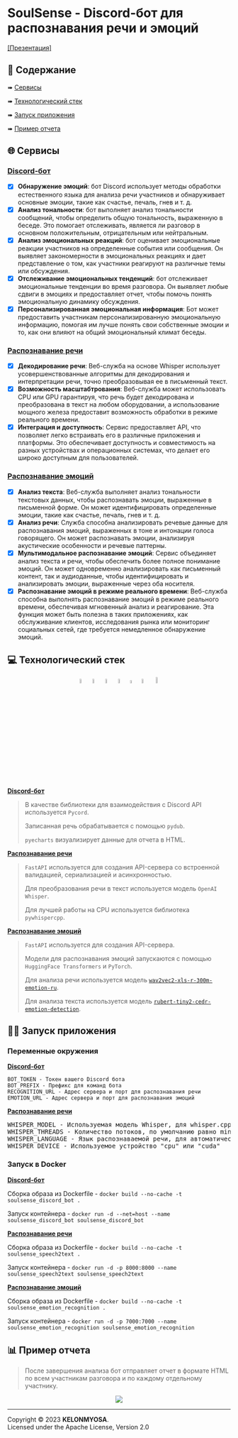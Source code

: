 # SoulSense - Discord-бот для распознавания речи и эмоций  

[[Презентация]](https://raw.githubusercontent.com/KELONMYOSA/SoulSense/main/SoulSense_Самойленко.pdf)

## :page_with_curl: Содержание

➠ [Сервисы](#globe_with_meridians-сервисы)

➠ [Технологический стек](#computer-технологический-стек)

➠ [Запуск приложения](#technologist-запуск-приложения)

➠ [Пример отчета](#bar_chart-пример-отчета)

## :globe_with_meridians: Сервисы

### [Discord-бот](https://github.com/KELONMYOSA/soulsense_discord_bot)

- [x] **Обнаружение эмоций**: бот Discord использует методы обработки естественного языка для анализа речи участников и обнаруживает основные эмоции, такие как счастье, печаль, гнев и т. д.
- [x] **Анализ тональности**: бот выполняет анализ тональности сообщений, чтобы определить общую тональность, выраженную в беседе. Это помогает отслеживать, является ли разговор в основном положительным, отрицательным или нейтральным.
- [x] **Анализ эмоциональных реакций**: бот оценивает эмоциональные реакции участников на определенные события или сообщения. Он выявляет закономерности в эмоциональных реакциях и дает представление о том, как участники реагируют на различные темы или обсуждения.
- [x] **Отслеживание эмоциональных тенденций**: бот отслеживает эмоциональные тенденции во время разговора. Он выявляет любые сдвиги в эмоциях и предоставляет отчет, чтобы помочь понять эмоциональную динамику обсуждения.
- [x] **Персонализированная эмоциональная информация**: Бот может предоставить участникам персонализированную эмоциональную информацию, помогая им лучше понять свои собственные эмоции и то, как они влияют на общий эмоциональный климат беседы.

### [Распознавание речи](https://github.com/KELONMYOSA/soulsense_speech2text)

- [x] **Декодирование речи**: Веб-служба на основе Whisper использует усовершенствованные алгоритмы для декодирования и интерпретации речи, точно преобразовывая ее в письменный текст.
- [x] **Возможность масштабтрования**: Веб-служба может использовать CPU или GPU гарантируя, что речь будет декодирована и преобразована в текст на любом оборудовании, а использование мощного железа предоставит возможность обработки в режиме реального времени.
- [x] **Интеграция и доступность**: Сервис предоставляет API, что позволяет легко встраивать его в различные приложения и платформы. Это обеспечивает доступность и совместимость на разных устройствах и операционных системах, что делает его широко доступным для пользователей.

### [Распознавание эмоций](https://github.com/KELONMYOSA/soulsense_emotion_recognition)

- [x] **Анализ текста**: Веб-служба выполняет анализ тональности текстовых данных, чтобы распознавать эмоции, выраженные в письменной форме. Он может идентифицировать определенные эмоции, такие как счастье, печаль, гнев и т. д.
- [x] **Анализ речи**: Служба способна анализировать речевые данные для распознавания эмоций, выраженных в тоне и интонации голоса говорящего. Он может распознавать эмоции, анализируя акустические особенности и речевые паттерны.
- [x] **Мультимодальное распознавание эмоций**: Сервис объединяет анализ текста и речи, чтобы обеспечить более полное понимание эмоций. Он может одновременно анализировать как письменный контент, так и аудиоданные, чтобы идентифицировать и анализировать эмоции, выраженные через оба носителя.
- [x] **Распознавание эмоций в режиме реального времени**: Веб-служба способна выполнять распознавание эмоций в режиме реального времени, обеспечивая мгновенный анализ и реагирование. Эта функция может быть полезна в таких приложениях, как обслуживание клиентов, исследования рынка или мониторинг социальных сетей, где требуется немедленное обнаружение эмоций.

## :computer: Технологический стек

<p align="center">
<img width="5%" title="Pycord" src="images/logo/Pycord.png">
<img width="5%" title="pyecharts" src="images/logo/pyecharts.png">
<img width="5%" title="FastAPI" src="images/logo/FastAPI.svg">
<img width="5%" title="OpenAI" src="images/logo/OpenAI.svg">
<img width="4%" title="PyTorch" src="images/logo/PyTorch.svg">
<img width="5%" title="HuggingFace" src="images/logo/HuggingFace.svg">
<img width="6%" title="Docker" src="images/logo/Docker.svg">
</p>

[**Discord-бот**](https://github.com/KELONMYOSA/soulsense_discord_bot)

> В качестве библиотеки для взаимодействия с Discord API используется <code>Pycord</code>.
> 
> Записанная речь обрабатывается c помощью <code>pydub</code>.
>
> <code>pyecharts</code> визуализирует данные для отчета в HTML.

[**Распознавание речи**](https://github.com/KELONMYOSA/soulsense_speech2text)

> <code>FastAPI</code> используется для создания API-сервера со встроенной валидацией, сериализацией и асинхронностью.
> 
> Для преобразования речи в текст используется модель <code>OpenAI Whisper</code>.
>
> Для лучшей работы на CPU используется библиотека <code>pywhispercpp</code>.

[**Распознавание эмоций**](https://github.com/KELONMYOSA/soulsense_emotion_recognition)

> <code>FastAPI</code> используется для создания API-сервера.
> 
> Модели для распознавания эмоций запускаются с помощью <code>HuggingFace Transformers</code> и <code>PyTorch</code>.
> 
> Для анализа речи используется модель <code>[wav2vec2-xls-r-300m-emotion-ru](https://github.com/KELONMYOSA/wav2vec2-xls-r-300m-emotion-ru)</code>.
>
> Для анализа текста используется модель <code>[rubert-tiny2-cedr-emotion-detection](https://huggingface.co/cointegrated/rubert-tiny2-cedr-emotion-detection)</code>.

## :technologist: Запуск приложения

### Переменные окружения

[**Discord-бот**](https://github.com/KELONMYOSA/soulsense_discord_bot)

```
BOT_TOKEN - Токен вашего Discord бота
BOT_PREFIX - Префикс для команд бота
RECOGNITION_URL - Адрес сервера и порт для распознавания речи 
EMOTION_URL - Адрес сервера и порт для распознавания эмоций 
```

[**Распознавание речи**](https://github.com/KELONMYOSA/soulsense_speech2text)

<pre>
WHISPER_MODEL - Используемая модель Whisper, для whisper.cpp модели доступны в <a href="https://huggingface.co/ggerganov/whisper.cpp">репозитории</a>
WHISPER_THREADS - Количество потоков, по умолчанию равно min(4, доступно)
WHISPER_LANGUAGE - Язык распознаваемой речи, для автоматического определения "" или "auto"
WHISPER_DEVICE - Используемое устройство "cpu" или "cuda"
</pre>

### Запуск в Docker

[**Discord-бот**](https://github.com/KELONMYOSA/soulsense_discord_bot)

Сборка образа из Dockerfile - <code>docker build --no-cache -t soulsense_discord_bot .</code>

Запуск контейнера - <code>docker run -d --net=host --name soulsense_discord_bot soulsense_discord_bot</code>

[**Распознавание речи**](https://github.com/KELONMYOSA/soulsense_speech2text)

Сборка образа из Dockerfile - <code>docker build --no-cache -t soulsense_speech2text .</code>

Запуск контейнера - <code>docker run -d -p 8000:8000 --name soulsense_speech2text soulsense_speech2text</code>

[**Распознавание эмоций**](https://github.com/KELONMYOSA/soulsense_emotion_recognition)

Сборка образа из Dockerfile - <code>docker build --no-cache -t soulsense_emotion_recognition .</code>

Запуск контейнера - <code>docker run -d -p 7000:7000 --name soulsense_emotion_recognition soulsense_emotion_recognition</code>

## :bar_chart: Пример отчета

> После завершения анализа бот отправляет отчет в формате HTML по всем участникам разговора и по каждому отдельному участнику.

<p align="center">
  <img src="images/screens/Screenshot_1.png">
</p>

--------------------------------------------------------------------------  
Copyright © 2023 **KELONMYOSA**.  
Licensed under the Apache License, Version 2.0

